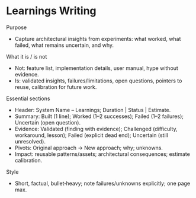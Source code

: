 # Learnings Writing

Purpose
- Capture architectural insights from experiments: what worked, what failed, what remains uncertain, and why.

What it is / is not
- Not: feature list, implementation details, user manual, hype without evidence.
- Is: validated insights, failures/limitations, open questions, pointers to reuse, calibration for future work.

Essential sections
- Header: System Name – Learnings; Duration | Status | Estimate.
- Summary: Built (1 line); Worked (1–2 successes); Failed (1–2 failures); Uncertain (open question).
- Evidence: Validated (finding with evidence); Challenged (difficulty, workaround, lesson); Failed (explicit dead end); Uncertain (still unresolved).
- Pivots: Original approach → New approach; why; unknowns.
- Impact: reusable patterns/assets; architectural consequences; estimate calibration.

Style
- Short, factual, bullet‑heavy; note failures/unknowns explicitly; one page max.

 
